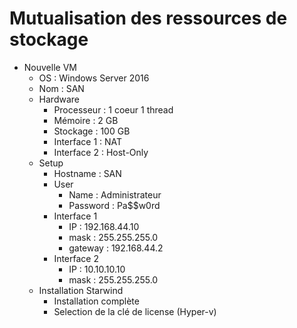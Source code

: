 # Mutualisation des ressources de stockage

-   Nouvelle VM
    -   OS : Windows Server 2016
    -   Nom : SAN
    -   Hardware
        -   Processeur : 1 coeur 1 thread
        -   Mémoire : 2 GB
        -   Stockage : 100 GB
        -   Interface 1 : NAT
        -   Interface 2 : Host-Only
    -   Setup
        -   Hostname : SAN
        -   User
            -   Name : Administrateur
            -   Password : Pa$$w0rd
        -   Interface 1
            -   IP : 192.168.44.10
            -   mask : 255.255.255.0
            -   gateway : 192.168.44.2
        -   Interface 2
            -   IP : 10.10.10.10
            -   mask : 255.255.255.0
    -   Installation Starwind
        -   Installation complète
        -   Selection de la clé de license (Hyper-v)

